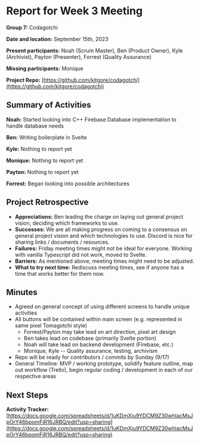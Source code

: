 # Report for Week 3 Meeting 

**Group 7:** Codagotchi

**Date and location:** September 15th, 2023

**Present participants:** Noah (Scrum Master), Ben (Product Owner), Kyle (Archivist), Payton (Presenter), Forrest (Quality Assurance)

**Missing participants:** Monique

**Project Repo:** [https://github.com/kitgore/codagotchi](https://github.com/kitgore/codagotchi) 


## Summary of Activities

**Noah:** Started looking into C++ Firebase Database implementation to handle database needs

**Ben:** Writing boilerplate in Svelte

**Kyle:** Nothing to report yet

**Monique:** Nothing to report yet

**Payton:** Nothing to report yet

**Forrest:** Began looking into possible architectures

## Project Retrospective



* **Appreciations:** Ben leading the charge on laying out general project vision, deciding which frameworks to use.
* **Successes:** We are all making progress on coming to a consensus on general project vision and which technologies to use. Discord is nice for sharing links / documents / resources.
* **Failures:** Friday meeting times might not be ideal for everyone. Working with vanilla Typescript did not work, moved to Svelte.
* **Barriers:** As mentioned above, meeting times might need to be adjusted.
* **What to try next time:** Rediscuss meeting times, see if anyone has a time that works better for them now.

## Minutes



* Agreed on general concept of using different screens to handle unique activities
* All buttons will be contained within main screen (e.g. represented in same pixel Tomagotchi style)
    * Forrest/Payton may take lead on art direction, pixel art design
    * Ben takes lead on codebase (primarily Svelte portion)
    * Noah will take lead on backend development (Firebase, etc.)
    * Monique, Kyle -- Quality assurance, testing, archivism
* Repo will be ready for contributors / commits by Sunday (9/17)
* General Timeline: MVP / working prototype, solidify feature outline, map out workflow (Trello), begin regular coding / development in each of our respective areas 

## Next Steps

**Activity Tracker:** [https://docs.google.com/spreadsheets/d/1uKDmXju9YDCM9Z30whlacMsJpOrY46bpomFiR16JRBQ/edit?usp=sharing](https://docs.google.com/spreadsheets/d/1uKDmXju9YDCM9Z30whlacMsJpOrY46bpomFiR16JRBQ/edit?usp=sharing) 
